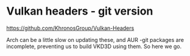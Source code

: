 # Vulkan headers - git version

https://github.com/KhronosGroup/Vulkan-Headers

Arch can be a little slow on updating these, and AUR -git packages are incomplete, preventing us to build VKD3D using them.
So here we go.
